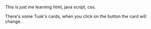 This is just me learning html, java script, css.

There's some Tusk's cards, when you click on the button the card will change.
